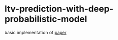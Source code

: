 # ltv-prediction-with-deep-probabilistic-model
basic implementation of [paper](https://research.google/pubs/a-deep-probabilistic-model-for-customer-lifetime-value-prediction/)
